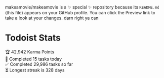 makeamovie/makeamovie is a ✨ special ✨ repository because its `README.md` (this file) appears on your GitHub profile.
You can click the Preview link to take a look at your changes. darn right ya can

# Todoist Stats

<!-- TODO-IST:START -->
🏆  42,942 Karma Points           
🌸  Completed 15 tasks today           
✅  Completed 29,986 tasks so far           
⏳  Longest streak is 328 days
<!-- TODO-IST:END -->